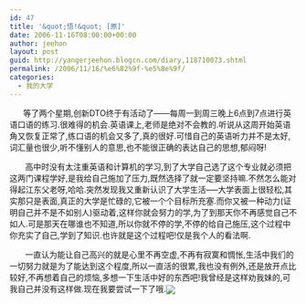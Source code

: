 ```yaml
---
id: 47
title: '&quot;悟!&quot; [原]'
date: 2006-11-16T08:00:00+00:00
author: jeehon
layout: post
guid: http://yangerjeehon.blogcn.com/diary,118710073.shtml
permalink: /2006/11/16/%e6%82%9f-%e5%8e%9f/
categories:
  - 我的大学
---
```

&nbsp;&nbsp;&nbsp;&nbsp;&nbsp; 等了两个星期,创新DTO终于有活动了&#8212;&#8212;每周一到周三晚上6点到7点进行英语口语的练习.很难得的机会.英语课上,老师是绝对不会教的.听说从这周开始英语角又恢复正常了,练口语的机会又多了,真的很好.可惜自己的英语听力并不是太好,词汇量也很少,听不懂别人的意思,也不能很正确的表达自己的思想,郁闷呀!

&nbsp;&nbsp;&nbsp;&nbsp;&nbsp;&nbsp;&nbsp;高中时没有太注重英语和计算机的学习,到了大学自己选了这个专业就必须把这两门课程学好,是我给自己施加了压力,既然选择了就一定要坚持嘛.不然怎么能对得起江东父老呀,哈哈.突然发现我又重新认识了大学生活&#8212;&#8211;大学表面上很轻松,其实那只是表面,真正的大学是忙碌的,它被一个个目标所充塞.而你又被一种动力(证明自己并不是不如别人)驱动着,这样你就会努力的学,为了到那天你不再感觉自己不如人.可是那天在哪谁也不知道,所以你就不停的学,不停的给自己施压,这个过程中你充实了自己,学到了知识.也许就是这个过程吧!仅是我个人的看法啊.

&nbsp;&nbsp;&nbsp;&nbsp;&nbsp;&nbsp; 一直认为能让自己高兴的就是心里不再空虚,不再有寂寞和惆怅,生活中我们的一切努力就是为了能达到这个程度,所以一直活的很累,我也没有例外,还是放开点比较好,不再想着自己的烦恼,多想一下生活中好的东西吧!我曾经是这样劝我妹的,可我自己并没有这样做.现在我要尝试一下了哦.<img src="http://login.blogcn.com/images/em/2/1.gif" align="absMiddle" border="0" />  
&nbsp;